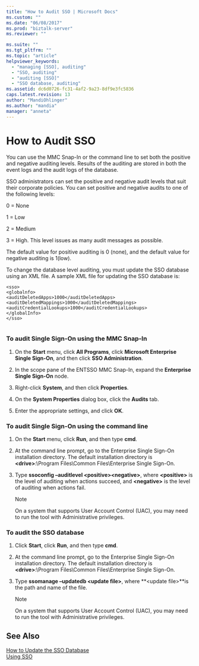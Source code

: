 ```yaml
---
title: "How to Audit SSO | Microsoft Docs"
ms.custom: ""
ms.date: "06/08/2017"
ms.prod: "biztalk-server"
ms.reviewer: ""

ms.suite: ""
ms.tgt_pltfrm: ""
ms.topic: "article"
helpviewer_keywords: 
  - "managing [SSO], auditing"
  - "SSO, auditing"
  - "auditing [SSO]"
  - "SSO database, auditing"
ms.assetid: dc6d0726-fc31-4af2-9a23-8df9e3fc5836
caps.latest.revision: 13
author: "MandiOhlinger"
ms.author: "mandia"
manager: "anneta"
---
```

# How to Audit SSO
You can use the MMC Snap-In or the command line to set both the positive and negative auditing levels. Results of the auditing are stored in both the event logs and the audit logs of the database.  
  
 SSO administrators can set the positive and negative audit levels that suit their corporate policies. You can set positive and negative audits to one of the following levels:  
  
 0 = None  
  
 1 = Low  
  
 2 = Medium  
  
 3 = High. This level issues as many audit messages as possible.  
  
 The default value for positive auditing is 0 (none), and the default value for negative auditing is 1(low).  
  
 To change the database level auditing, you must update the SSO database using an XML file. A sample XML file for updating the SSO database is:  
  
```  
<sso>  
<globalnfo>  
<auditDeletedApps>1000</auditDeletedApps>  
<auditDeletedMappings>1000</auditDeletedMappings>  
<auditCredentialLookups>1000</auditCredentialLookups>  
</globalInfo>  
</sso>  
  
```  
  
### To audit Single Sign-On using the MMC Snap-In  
  
1.  On the **Start** menu, click **All Programs**, click **Microsoft Enterprise Single Sign-On**, and then click **SSO Administration**.  
  
2.  In the scope pane of the ENTSSO MMC Snap-In, expand the **Enterprise Single Sign-On** node.  
  
3.  Right-click **System**, and then click **Properties**.  
  
4.  On the  **System Properties** dialog box, click the **Audits** tab.  
  
5.  Enter the appropriate settings, and click **OK**.  
  
### To audit Single Sign-On using the command line  
  
1.  On the **Start** menu, click **Run**, and then type **cmd**.  
  
2.  At the command line prompt, go to the Enterprise Single Sign-On installation directory. The default installation directory is **\<drive>**:\Program Files\Common Files\Enterprise Single Sign-On.  
  
3.  Type **ssoconfig –auditlevel \<positive>\<negative>**, where **\<positive>** is the level of auditing when actions succeed, and **\<negative>** is the level of auditing when actions fail.  
  
    > [!NOTE]
    >  On a system that supports User Account Control (UAC), you may need to run the tool with Administrative privileges.  
  
### To audit the SSO database  
  
1.  Click **Start**, click **Run**, and then type **cmd**.  
  
2.  At the command line prompt, go to the Enterprise Single Sign-On installation directory. The default installation directory is **\<drive>**:\Program Files\Common Files\Enterprise Single Sign-On.  
  
3.  Type **ssomanage –updatedb \<update file>**, where **\<update file>**is the path and name of the file.  
  
    > [!NOTE]
    >  On a system that supports User Account Control (UAC), you may need to run the tool with Administrative privileges.  
  
## See Also  
 [How to Update the SSO Database](../core/how-to-update-the-sso-database.md)   
 [Using SSO](../core/using-sso.md)